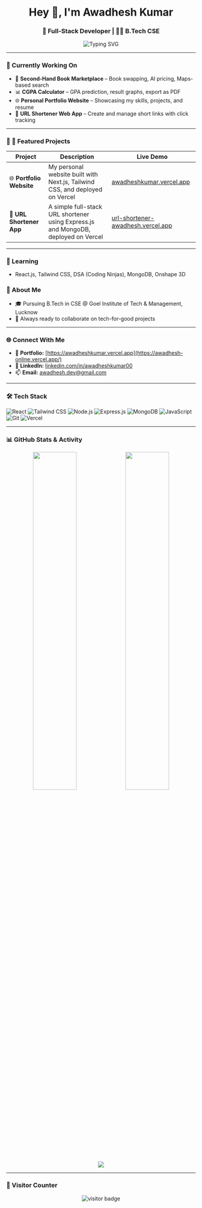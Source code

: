<h1 align="center">Hey 👋, I'm Awadhesh Kumar</h1>
<h3 align="center">🚀 Full-Stack Developer | 👨‍🎓 B.Tech CSE </h3>

<p align="center">
  <img src="https://readme-typing-svg.herokuapp.com?font=Fira+Code&duration=2000&pause=1000&color=00BFFF&center=true&width=440&lines=Building+cool+projects+with+MERN+Stack;Tech+that+helps+students+learn+better;Blending+Law+%2B+Code+%3D+Future+Ready!" alt="Typing SVG" />
</p>

---

### 🔭 Currently Working On
- 📘 **Second-Hand Book Marketplace** – Book swapping, AI pricing, Maps-based search
- 📊 **CGPA Calculator** – GPA prediction, result graphs, export as PDF
- 🌐 **Personal Portfolio Website** – Showcasing my skills, projects, and resume
- 🔗 **URL Shortener Web App** – Create and manage short links with click tracking

---

### 🌟 📌 Featured Projects

| Project | Description | Live Demo |
|--------|-------------|-----------|
| 🌐 **Portfolio Website** | My personal website built with Next.js, Tailwind CSS, and deployed on Vercel | [awadheshkumar.vercel.app](https://awadhesh-online.vercel.app/) |
| 🔗 **URL Shortener App** | A simple full-stack URL shortener using Express.js and MongoDB, deployed on Vercel | [url-shortener-awadhesh.vercel.app](https://url-shortener-awadhesh.vercel.app) |

---

### 🌱 Learning
- React.js, Tailwind CSS, DSA (Coding Ninjas), MongoDB, Onshape 3D

### 🧠 About Me
- 🎓 Pursuing B.Tech in CSE @ Goel Institute of Tech & Management, Lucknow
- 🤝 Always ready to collaborate on tech-for-good projects

---

### 🌐 Connect With Me

- 🔗 **Portfolio:** [https://awadheshkumar.vercel.app](https://awadhesh-online.vercel.app/)  
- 💼 **LinkedIn:** [linkedin.com/in/awadheshkumar00](https://www.linkedin.com/in/awadheshkumar00)  
- 📫 **Email:** awadhesh.dev@gmail.com  

---

### 🛠️ Tech Stack

![React](https://img.shields.io/badge/-React-61DAFB?style=flat-square&logo=react)
![Tailwind CSS](https://img.shields.io/badge/-TailwindCSS-38B2AC?style=flat-square&logo=tailwind-css)
![Node.js](https://img.shields.io/badge/-Node.js-339933?style=flat-square&logo=node.js)
![Express.js](https://img.shields.io/badge/-Express.js-000000?style=flat-square&logo=express)
![MongoDB](https://img.shields.io/badge/-MongoDB-47A248?style=flat-square&logo=mongodb)
![JavaScript](https://img.shields.io/badge/-JavaScript-F7DF1E?style=flat-square&logo=javascript)
![Git](https://img.shields.io/badge/-Git-F05032?style=flat-square&logo=git)
![Vercel](https://img.shields.io/badge/-Vercel-000000?style=flat-square&logo=vercel)

---

### 📊 GitHub Stats & Activity

<p align="center">
  <img src="https://github-readme-stats.vercel.app/api?username=awadhesh8994&show_icons=true&theme=tokyonight" width="48%" />
  <img src="https://github-readme-streak-stats.herokuapp.com/?user=awadhesh8994&theme=tokyonight" width="48%" />
</p>

<p align="center">
  <img src="https://github-readme-activity-graph.cyclic.app/graph?username=awadhesh8994&theme=tokyo-night&hide_border=true" />
</p>

---

### 👀 Visitor Counter

<p align="center">
  <img src="https://komarev.com/ghpvc/?username=awadhesh8994&label=Visitors&color=0e75b6&style=flat" alt="visitor badge" />
</p>
